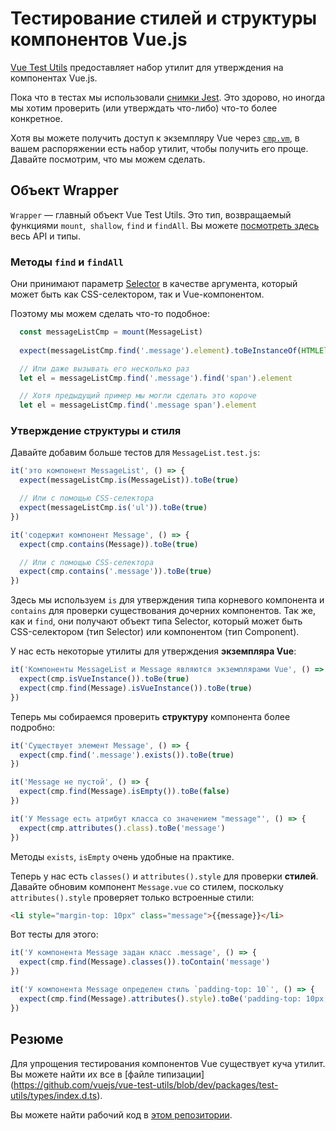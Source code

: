 # Тестирование стилей и структуры компонентов Vue.js

[Vue Test Utils](https://github.com/vuejs/vue-test-utils) предоставляет набор утилит для утверждения на компонентах Vue.js.

Пока что в тестах мы использовали [снимки Jest](https://facebook.github.io/jest/docs/snapshot-testing.html). Это здорово, но иногда мы хотим проверить (или утверждать что-либо) что-то более конкретное.

Хотя вы можете получить доступ к экземпляру Vue через [`cmp.vm`](https://github.com/alexjoverm/vue-testing-series/blob/master/test/MessageList.test.js#L17), в вашем распоряжении есть набор утилит, чтобы получить его проще. Давайте посмотрим, что мы можем сделать.

## Объект Wrapper

`Wrapper` — главный объект Vue Test Utils. Это тип, возвращаемый функциями `mount`,` shallow`, `find` и `findAll`. Вы можете [посмотреть здесь](https://github.com/vuejs/vue-test-utils/blob/dev/packages/test-utils/types/index.d.ts#L84) весь API и типы.

### Методы `find` и `findAll`

Они принимают параметр [Selector](https://github.com/vuejs/vue-test-utils/blob/dev/packages/test-utils/types/index.d.ts#L17) в качестве аргумента, который может быть как CSS-селектором, так и Vue-компонентом.

Поэтому мы можем сделать что-то подобное:

```javascript
  const messageListCmp = mount(MessageList)
  
  expect(messageListCmp.find('.message').element).toBeInstanceOf(HTMLElement)

  // Или даже вызывать его несколько раз
  let el = messageListCmp.find('.message').find('span').element

  // Хотя предыдущий пример мы могли сделать это короче
  let el = messageListCmp.find('.message span').element
```

### Утверждение структуры и стиля

Давайте добавим больше тестов для `MessageList.test.js`:

```javascript
it('это компонент MessageList', () => {
  expect(messageListCmp.is(MessageList)).toBe(true)

  // Или с помощью CSS-селектора
  expect(messageListCmp.is('ul')).toBe(true)
})

it('содержит компонент Message', () => {
  expect(cmp.contains(Message)).toBe(true)

  // Или с помощью CSS-селектора
  expect(cmp.contains('.message')).toBe(true)
})
```

Здесь мы используем `is` для утверждения типа корневого компонента и `contains` для проверки существования дочерних компонентов. Так же, как и `find`, они получают объект типа Selector, который может быть CSS-селектором (тип Selector) или компонентом (тип Component).

У нас есть некоторые утилиты для утверждения **экземпляра Vue**:

```javascript
it('Компоненты MessageList и Message являются экземплярами Vue', () => {
  expect(cmp.isVueInstance()).toBe(true)
  expect(cmp.find(Message).isVueInstance()).toBe(true)
})
```

Теперь мы собираемся проверить **структуру** компонента более подробно:

```javascript
it('Существует элемент Message', () => {
  expect(cmp.find('.message').exists()).toBe(true)
})

it('Message не пустой', () => {
  expect(cmp.find(Message).isEmpty()).toBe(false)
})

it('У Message есть атрибут класса со значением "message"', () => {
  expect(cmp.attributes().class).toBe('message')
})
```

Методы `exists`, `isEmpty` очень удобные на практике.

Теперь у нас есть `classes()` и `attributes().style` для проверки **стилей**. Давайте обновим компонент `Message.vue` со стилем, поскольку `attributes().style` проверяет только встроенные стили:

```html
<li style="margin-top: 10px" class="message">{{message}}</li>
```

Вот тесты для этого:

```javascript
it('У компонента Message задан класс .message', () => {
  expect(cmp.find(Message).classes()).toContain('message')
})

it('У компонента Message определен стиль `padding-top: 10`', () => {
  expect(cmp.find(Message).attributes().style).toBe('padding-top: 10px;')
})
```

## Резюме

Для упрощения тестирования компонентов Vue существует куча утилит. Вы можете найти их все в [файле типизации] (https://github.com/vuejs/vue-test-utils/blob/dev/packages/test-utils/types/index.d.ts).

Вы можете найти рабочий код в [этом репозитории](https://github.com/alexjoverm/vue-testing-series/blob/Test-Styles-and-Structure-in-Vue-js-and-Jest/test/MessageList.test.js).
